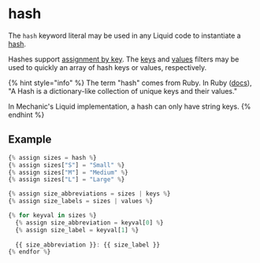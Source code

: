 # hash

The `hash` keyword literal may be used in any Liquid code to instantiate a [hash](../../basics/types.md#hash).

Hashes support [assignment by key](../tags/assign.md#assigning-into-arrays). The [keys](../../filters.md#keys) and [values](../../filters.md#values) filters may be used to quickly an array of hash keys or values, respectively.

{% hint style="info" %}
The term "hash" comes from Ruby. In Ruby \([docs](https://ruby-doc.org/core-2.5.1/Hash.html)\), "A Hash is a dictionary-like collection of unique keys and their values."

In Mechanic's Liquid implementation, a hash can only have string keys.
{% endhint %}

## Example

```javascript
{% assign sizes = hash %}
{% assign sizes["S"] = "Small" %}
{% assign sizes["M"] = "Medium" %}
{% assign sizes["L"] = "Large" %}

{% assign size_abbreviations = sizes | keys %}
{% assign size_labels = sizes | values %}

{% for keyval in sizes %}
  {% assign size_abbreviation = keyval[0] %}
  {% assign size_label = keyval[1] %}
  
  {{ size_abbreviation }}: {{ size_label }}
{% endfor %}
```

